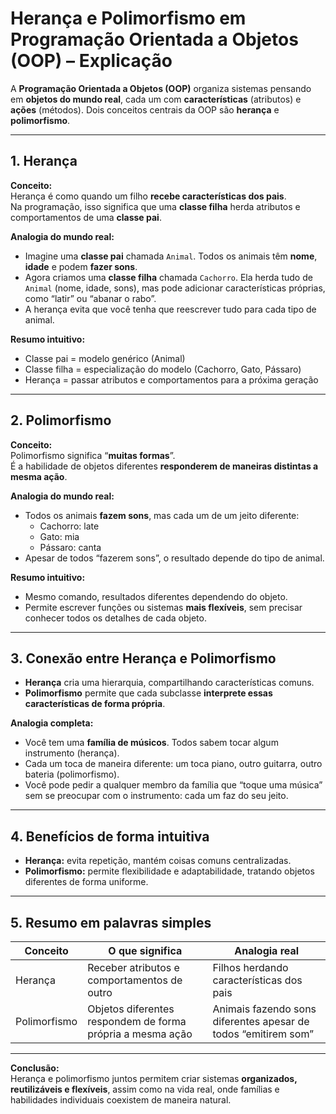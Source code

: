 # Herança e Polimorfismo em Programação Orientada a Objetos (OOP) – Explicação 

A **Programação Orientada a Objetos (OOP)** organiza sistemas pensando em **objetos do mundo real**, cada um com **características** (atributos) e **ações** (métodos). Dois conceitos centrais da OOP são **herança** e **polimorfismo**.

---

## 1. Herança

**Conceito:**  
Herança é como quando um filho **recebe características dos pais**.  
Na programação, isso significa que uma **classe filha** herda atributos e comportamentos de uma **classe pai**.

**Analogia do mundo real:**  
- Imagine uma **classe pai** chamada `Animal`. Todos os animais têm **nome**, **idade** e podem **fazer sons**.  
- Agora criamos uma **classe filha** chamada `Cachorro`. Ela herda tudo de `Animal` (nome, idade, sons), mas pode adicionar características próprias, como “latir” ou “abanar o rabo”.  
- A herança evita que você tenha que reescrever tudo para cada tipo de animal.

**Resumo intuitivo:**  
- Classe pai = modelo genérico (Animal)  
- Classe filha = especialização do modelo (Cachorro, Gato, Pássaro)  
- Herança = passar atributos e comportamentos para a próxima geração  

---

## 2. Polimorfismo

**Conceito:**  
Polimorfismo significa “**muitas formas**”.  
É a habilidade de objetos diferentes **responderem de maneiras distintas a mesma ação**.

**Analogia do mundo real:**  
- Todos os animais **fazem sons**, mas cada um de um jeito diferente:  
  - Cachorro: late  
  - Gato: mia  
  - Pássaro: canta  
- Apesar de todos “fazerem sons”, o resultado depende do tipo de animal.  

**Resumo intuitivo:**  
- Mesmo comando, resultados diferentes dependendo do objeto.  
- Permite escrever funções ou sistemas **mais flexíveis**, sem precisar conhecer todos os detalhes de cada objeto.

---

## 3. Conexão entre Herança e Polimorfismo

- **Herança** cria uma hierarquia, compartilhando características comuns.  
- **Polimorfismo** permite que cada subclasse **interprete essas características de forma própria**.  

**Analogia completa:**  
- Você tem uma **família de músicos**. Todos sabem tocar algum instrumento (herança).  
- Cada um toca de maneira diferente: um toca piano, outro guitarra, outro bateria (polimorfismo).  
- Você pode pedir a qualquer membro da família que “toque uma música” sem se preocupar com o instrumento: cada um faz do seu jeito.

---

## 4. Benefícios de forma intuitiva

- **Herança:** evita repetição, mantém coisas comuns centralizadas.  
- **Polimorfismo:** permite flexibilidade e adaptabilidade, tratando objetos diferentes de forma uniforme.

---

## 5. Resumo em palavras simples

| Conceito      | O que significa                              | Analogia real                       |
|---------------|---------------------------------------------|------------------------------------|
| Herança       | Receber atributos e comportamentos de outro | Filhos herdando características dos pais |
| Polimorfismo  | Objetos diferentes respondem de forma própria a mesma ação | Animais fazendo sons diferentes apesar de todos “emitirem som” |

---

**Conclusão:**  
Herança e polimorfismo juntos permitem criar sistemas **organizados, reutilizáveis e flexíveis**, assim como na vida real, onde famílias e habilidades individuais coexistem de maneira natural.
